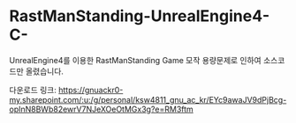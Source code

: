 # RastManStanding-UnrealEngine4-C-
UnrealEngine4를 이용한 RastManStanding Game 모작
용량문제로 인하여 소스코드만 올렸습니다.

다운로드 링크: https://gnuackr0-my.sharepoint.com/:u:/g/personal/ksw4811_gnu_ac_kr/EYc9awaJV9dPjBcg-opInN8BWb82ewrV7NJeXOeOtMGx3g?e=RM3ftm
